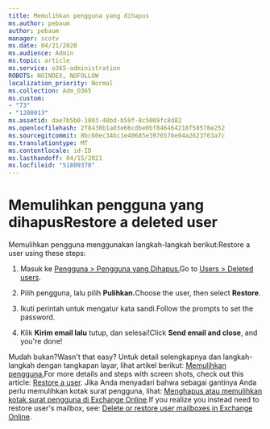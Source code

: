 ```yaml
---
title: Memulihkan pengguna yang dihapus
ms.author: pebaum
author: pebaum
manager: scotv
ms.date: 04/21/2020
ms.audience: Admin
ms.topic: article
ms.service: o365-administration
ROBOTS: NOINDEX, NOFOLLOW
localization_priority: Normal
ms.collection: Adm_O365
ms.custom:
- "73"
- "1200013"
ms.assetid: dae7b5b0-1003-40bd-b59f-8c5009fc8d82
ms.openlocfilehash: 2f8430b1a03e66cdbe0bf846464218f58578e252
ms.sourcegitcommit: 8bc60ec34bc1e40685e3976576e04a2623f63a7c
ms.translationtype: MT
ms.contentlocale: id-ID
ms.lasthandoff: 04/15/2021
ms.locfileid: "51809370"
---
```

# <a name="restore-a-deleted-user"></a><span data-ttu-id="90531-102">Memulihkan pengguna yang dihapus</span><span class="sxs-lookup"><span data-stu-id="90531-102">Restore a deleted user</span></span>

<span data-ttu-id="90531-103">Memulihkan pengguna menggunakan langkah-langkah berikut:</span><span class="sxs-lookup"><span data-stu-id="90531-103">Restore a user using these steps:</span></span>
  
1. <span data-ttu-id="90531-104">Masuk ke [Pengguna \> Pengguna yang Dihapus.](https://admin.microsoft.com/adminportal/home#/deletedusers)</span><span class="sxs-lookup"><span data-stu-id="90531-104">Go to [Users \> Deleted users](https://admin.microsoft.com/adminportal/home#/deletedusers).</span></span>

2. <span data-ttu-id="90531-105">Pilih pengguna, lalu pilih **Pulihkan.**</span><span class="sxs-lookup"><span data-stu-id="90531-105">Choose the user, then select **Restore**.</span></span>

3. <span data-ttu-id="90531-106">Ikuti perintah untuk mengatur kata sandi.</span><span class="sxs-lookup"><span data-stu-id="90531-106">Follow the prompts to set the password.</span></span>

4. <span data-ttu-id="90531-107">Klik **Kirim email lalu** tutup, dan selesai!</span><span class="sxs-lookup"><span data-stu-id="90531-107">Click **Send email and close**, and you're done!</span></span>

<span data-ttu-id="90531-108">Mudah bukan?</span><span class="sxs-lookup"><span data-stu-id="90531-108">Wasn't that easy?</span></span> <span data-ttu-id="90531-109">Untuk detail selengkapnya dan langkah-langkah dengan tangkapan layar, lihat artikel berikut: [Memulihkan pengguna.](https://docs.microsoft.com/microsoft-365/admin/add-users/restore-user)</span><span class="sxs-lookup"><span data-stu-id="90531-109">For more details and steps with screen shots, check out this article: [Restore a user](https://docs.microsoft.com/microsoft-365/admin/add-users/restore-user).</span></span> <span data-ttu-id="90531-110">Jika Anda menyadari bahwa sebagai gantinya Anda perlu memulihkan kotak surat pengguna, lihat: [Menghapus atau memulihkan kotak surat pengguna di Exchange Online](https://docs.microsoft.com/exchange/recipients-in-exchange-online/delete-or-restore-mailboxes).</span><span class="sxs-lookup"><span data-stu-id="90531-110">If you realize you instead need to restore user's mailbox, see: [Delete or restore user mailboxes in Exchange Online](https://docs.microsoft.com/exchange/recipients-in-exchange-online/delete-or-restore-mailboxes).</span></span>